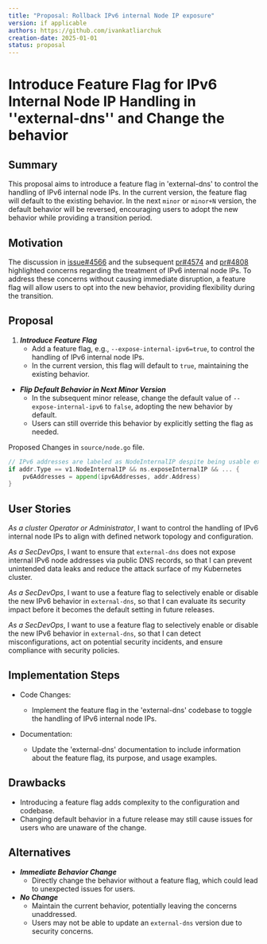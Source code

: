 <!-- clone me -->
```yaml
---
title: "Proposal: Rollback IPv6 internal Node IP exposure"
version: if applicable
authors: https://github.com/ivankatliarchuk
creation-date: 2025-01-01
status: proposal
---
```

# Introduce Feature Flag for IPv6 Internal Node IP Handling in ''external-dns'' and Change the behavior

## Summary

This proposal aims to introduce a feature flag in 'external-dns' to control the handling of IPv6 internal node IPs. In the current version, the feature flag will default to the existing behavior. In the next `minor` or `minor+N` version, the default behavior will be reversed, encouraging users to adopt the new behavior while providing a transition period.

## Motivation

The discussion in [issue#4566](https://github.com/kubernetes-sigs/external-dns/issues/4566) and the subsequent [pr#4574](https://github.com/kubernetes-sigs/external-dns/pull/4574) and [pr#4808](https://github.com/kubernetes-sigs/external-dns/pull/4808) highlighted concerns regarding the treatment of IPv6 internal node IPs. To address these concerns without causing immediate disruption, a feature flag will allow users to opt into the new behavior, providing flexibility during the transition.

## Proposal

1. ***Introduce Feature Flag***
   -  Add a feature flag, e.g., `--expose-internal-ipv6=true`, to control the handling of IPv6 internal node IPs.
   -  In the current version, this flag will default to `true`, maintaining the existing behavior.

- ***Flip Default Behavior in Next Minor Version***
    -  In the subsequent minor release, change the default value of `--expose-internal-ipv6` to `false`, adopting the new behavior by default.
    -  Users can still override this behavior by explicitly setting the flag as needed.

Proposed Changes in `source/node.go` file.

```go
// IPv6 addresses are labeled as NodeInternalIP despite being usable externally as well.
if addr.Type == v1.NodeInternalIP && ns.exposeInternalIP && ... {
	pv6Addresses = append(ipv6Addresses, addr.Address)
}
```

## User Stories

_As a cluster Operator or Administrator_, I want to control the handling of IPv6 internal node IPs to align with defined network topology and configuration.

_As a SecDevOps_, I want to ensure that `external-dns` does not expose internal IPv6 node addresses via public DNS records, so that I can prevent unintended data leaks and reduce the attack surface of my Kubernetes cluster.

_As a SecDevOps_, I want to use a feature flag to selectively enable or disable the new IPv6 behavior in `external-dns`, so that I can evaluate its security impact before it becomes the default setting in future releases.

_As a SecDevOps_, I want to use a feature flag to selectively enable or disable the new IPv6 behavior in `external-dns`, so that I can detect misconfigurations, act on potential security incidents, and ensure compliance with security policies.

## Implementation Steps

- Code Changes:
  * Implement the feature flag in the 'external-dns' codebase to toggle the handling of IPv6 internal node IPs.

- Documentation:
  * Update the 'external-dns' documentation to include information about the feature flag, its purpose, and usage examples.

## Drawbacks

- Introducing a feature flag adds complexity to the configuration and codebase.
- Changing default behavior in a future release may still cause issues for users who are unaware of the change.

## Alternatives

- ***Immediate Behavior Change***
   -  Directly change the behavior without a feature flag, which could lead to unexpected issues for users.
- ***No Change***
   -  Maintain the current behavior, potentially leaving the concerns unaddressed.
   -  Users may not be able to update an `external-dns` version due to security concerns.
